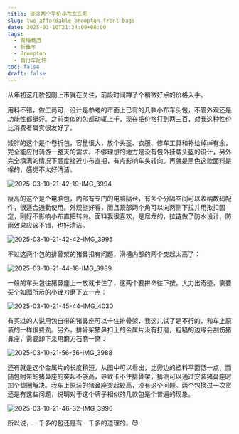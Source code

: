 ```yaml
---
title: 谈谈两个平价小布车头包
slug: two affordable brompton front bags
date: 2025-03-10T21:34:09+08:00
tags:
  - 青梅煮酒
  - 折叠车
  - Brompton
  - 自行车配件
toc: false
draft: false
---
```

从年初这几款包刚上市就在关注，前段时间蹲了个稍微好点的价格入手。

用料不错，做工尚可，设计是参考的市面上已有的几款小布车头包，不管外观还是功能性都挺好。之前类似的包都动辄上千，现在把价格打到两三百，对我这种性价比消费者属实很友好了。

矮胖的这个是个卷折包，容量很大，放个头盔、衣服、修车工具和补给绰绰有余，完全能应付骑游一整天的需求。不够理想的地方是没有包外挂载头盔的设计，另外完全填满的情况下高度接近小布直把，有点影响车头转向。再就是黑色这款面料是棉的，感觉不太好清洁。

![2025-03-10-21-42-19-IMG_3994](https://raw.githubusercontent.com/xbot/image-hosting/master/blog/2025-03-10-21-42-19-IMG_3994.jpeg)

瘦高的这个是个电脑包，内部有专门的电脑隔仓，有多个分隔空间可以收纳数码配件，很适合通勤使用。外观挺好看，而且顶部两个角可以向两侧下拉并用揿扣固定，刚好不影响小布直把转向。面料我很喜欢，是尼龙的，拉链做了防水设计，防雨效果应该不错，也好清洁。

![2025-03-10-21-42-42-IMG_3995](https://raw.githubusercontent.com/xbot/image-hosting/master/blog/2025-03-10-21-42-42-IMG_3995.jpeg)

不过这两个包的排骨架的猪鼻扣有问题，滑槽内部的两个突起太高了：

![2025-03-10-21-44-18-IMG_3989](https://raw.githubusercontent.com/xbot/image-hosting/master/blog/2025-03-10-21-44-18-IMG_3989.jpeg)

一般的车头包往猪鼻座上一放就卡住了，这两个要拼命往下按，大力出奇迹，需要买个如图所示的小锉刀磨下去一点：

![2025-03-10-21-45-44-IMG_4030](https://raw.githubusercontent.com/xbot/image-hosting/master/blog/2025-03-10-21-45-44-IMG_4030.jpeg)

有买过的人说用包自带的猪鼻座可以卡住排骨架，我这儿试了是不行的，和车上原装的一样很费劲。另外，排骨架猪鼻扣上的金属片没有打磨，粗糙的边缘会刮伤猪鼻座，需要卸下来用磨刀石磨一磨：

![2025-03-10-21-56-56-IMG_3988](https://raw.githubusercontent.com/xbot/image-hosting/master/blog/2025-03-10-21-56-56-IMG_3988.jpeg)

还有就是这个金属片的长度稍短，从图中可以看出，比旁边的塑料平面低一点，而随包附带的猪鼻座的突起不够高，导致卡不住排骨架，猜测可以通过安装猪鼻座时加个垫圈解决。我车上原装的猪鼻座突起较高，没有这个问题。两个包换过一次货还是有这些问题，说明对于这个牌子相似的几款包是个普遍的现象。

![2025-03-10-21-46-32-IMG_3990](https://raw.githubusercontent.com/xbot/image-hosting/master/blog/2025-03-10-21-46-32-IMG_3990.jpeg)

所以说，一千多的包还是有一千多的道理的。😈